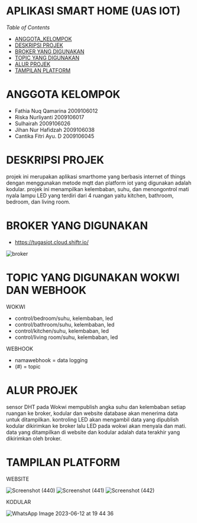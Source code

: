 # APLIKASI SMART HOME (UAS IOT)

*Table of Contents*
- [ANGGOTA_KELOMPOK](#ANGGOTA-KELOMPOK)
- [DESKRIPSI PROJEK](#DESKRIPSI-PROJEK)
- [BROKER YANG DIGUNAKAN](#BROKER-YANG-DIGUNAKAN)
- [TOPIC YANG DIGUNAKAN](#TOPIC-YANG-DIGUNAKAN-WOKWI-DAN-WEBHOOK)
- [ALUR PROJEK](#ALUR-PROJEK)
- [TAMPILAN PLATFORM](#TAMPILAN-PLATFORM)

# ANGGOTA KELOMPOK
- Fathia Nuq Qamarina   2009106012
- Riska Nurliyanti      2009106017
- Sulhairah             2009106026
- Jihan Nur Hafidzah    2009106038
- Cantika Fitri Ayu. D  2009106045

# DESKRIPSI PROJEK
projek ini merupakan aplikasi smarthome yang berbasis internet of things dengan menggunakan metode mqtt dan platform iot yang digunakan 
adalah kodular. projek ini menampilkan kelembaban, suhu, dan menongontrol mati nyala lampu LED yang terdiri dari 4 ruangan yaitu kitchen,
bathroom, bedroom, dan living room.

# BROKER YANG DIGUNAKAN
- https://tugasiot.cloud.shiftr.io/

![broker](https://github.com/sulhaira/uas_iot/assets/102597374/b65eb5d5-252c-493b-a944-a7be0259fa8e)

# TOPIC YANG DIGUNAKAN WOKWI DAN WEBHOOK
WOKWI
- control/bedroom/suhu, kelembaban, led
- control/bathroom/suhu, kelembaban, led
- control/kitchen/suhu, kelembaban, led
- control/living room/suhu, kelembaban, led

WEBHOOK
- namawebhook = data logging
- (#) = topic

# ALUR PROJEK
sensor DHT pada Wokwi mempublish angka suhu dan kelembaban setiap ruangan ke broker, kodular dan website database akan menerima data untuk ditampilkan. kontroling LED akan mengambil data yang dipublish kodular dikirimkan ke broker lalu LED pada wokwi akan menyala dan mati. data yang ditampilkan di website dan kodular adalah data terakhir yang dikirimkan oleh broker.

# TAMPILAN PLATFORM
WEBSITE

![Screenshot (440)](https://github.com/sulhaira/uas_iot/assets/102597374/0bbc8523-92bb-487d-a9de-cd064aff0776)
![Screenshot (441)](https://github.com/sulhaira/uas_iot/assets/102597374/0410a8cf-8757-48ee-a9eb-6781e29ef55a)
![Screenshot (442)](https://github.com/sulhaira/uas_iot/assets/102597374/f37e6bab-f736-4fb1-80bf-2cbf04a9ccf6)

KODULAR

![WhatsApp Image 2023-06-12 at 19 44 36](https://github.com/sulhaira/uas_iot/assets/102597374/56e6fc55-d8f1-47d8-8eb8-5759ffd9edfe)
